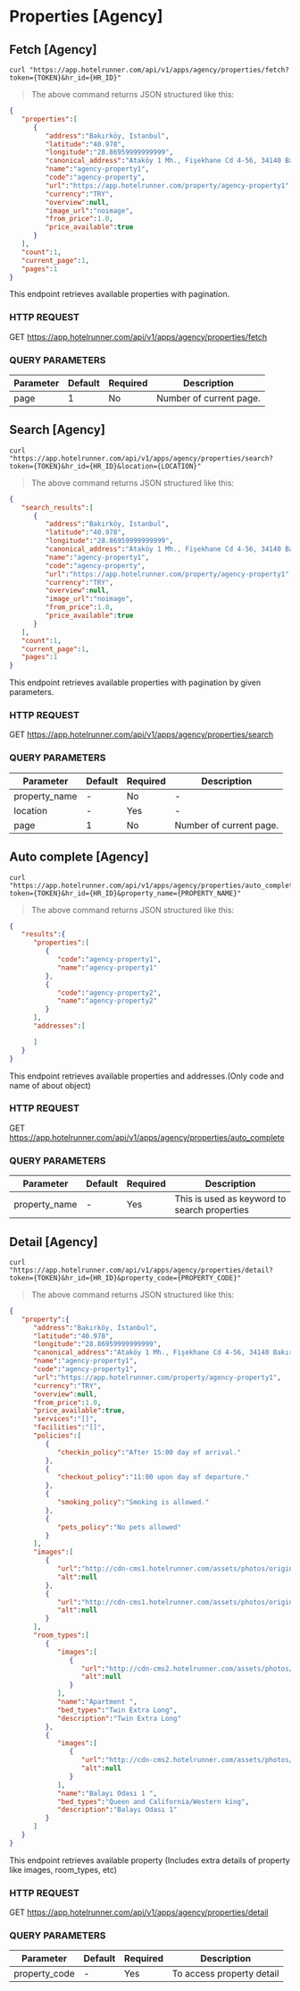 <!-- This section removed from first navbar with toc-ignore.This section added with manualy to second navbar -->

# Properties [Agency]

## Fetch [Agency]

```shell
curl "https://app.hotelrunner.com/api/v1/apps/agency/properties/fetch?token={TOKEN}&hr_id={HR_ID}"
```

> The above command returns JSON structured like this:

```json
{
   "properties":[
      {
         "address":"Bakırköy, Istanbul",
         "latitude":"40.978",
         "longitude":"28.86959999999999",
         "canonical_address":"Ataköy 1 Mh., Fişekhane Cd 4-56, 34140 Bakırköy/İstanbul, Turkey",
         "name":"agency-property1",
         "code":"agency-property",
         "url":"https://app.hotelrunner.com/property/agency-property1",
         "currency":"TRY",
         "overview":null,
         "image_url":"noimage",
         "from_price":1.0,
         "price_available":true
      }
   ],
   "count":1,
   "current_page":1,
   "pages":1
}
```
This endpoint retrieves available properties with pagination.

### HTTP REQUEST

GET https://app.hotelrunner.com/api/v1/apps/agency/properties/fetch

### QUERY PARAMETERS

Parameter | Default | Required | Description
--------- | ------- | ---------|-----------
page  | 1       |    No    | Number of current page.


## Search [Agency]

```shell
curl "https://app.hotelrunner.com/api/v1/apps/agency/properties/search?token={TOKEN}&hr_id={HR_ID}&location={LOCATION}"
```

> The above command returns JSON structured like this:

```json
{  
   "search_results":[  
      {  
         "address":"Bakırköy, Istanbul",
         "latitude":"40.978",
         "longitude":"28.86959999999999",
         "canonical_address":"Ataköy 1 Mh., Fişekhane Cd 4-56, 34140 Bakırköy/İstanbul, Turkey",
         "name":"agency-property1",
         "code":"agency-property",
         "url":"https://app.hotelrunner.com/property/agency-property1",
         "currency":"TRY",
         "overview":null,
         "image_url":"noimage",
         "from_price":1.0,
         "price_available":true
      }
   ],
   "count":1,
   "current_page":1,
   "pages":1
}
```
This endpoint retrieves available properties with pagination by given parameters.

### HTTP REQUEST

GET https://app.hotelrunner.com/api/v1/apps/agency/properties/search

### QUERY PARAMETERS

Parameter | Default | Required | Description
--------- | ------- | ---------|-----------
property_name | - | No | -
location | - | Yes | -
page  | 1       |    No    | Number of current page.


## Auto complete [Agency]

```shell
curl "https://app.hotelrunner.com/api/v1/apps/agency/properties/auto_complete?token={TOKEN}&hr_id={HR_ID}&property_name={PROPERTY_NAME}"
```

> The above command returns JSON structured like this:

```json
{  
   "results":{  
      "properties":[  
         {  
            "code":"agency-property1",
            "name":"agency-property1"
         },
         {  
            "code":"agency-property2",
            "name":"agency-property2"
         }
      ],
      "addresses":[  

      ]
   }
}
```
This endpoint retrieves available properties and addresses.(Only code and name of about object)

### HTTP REQUEST

GET https://app.hotelrunner.com/api/v1/apps/agency/properties/auto_complete

### QUERY PARAMETERS

Parameter | Default | Required | Description
--------- | ------- | ---------|-----------
property_name   | - |       Yes  | This is used as keyword to search properties

## Detail [Agency]

```shell
curl "https://app.hotelrunner.com/api/v1/apps/agency/properties/detail?token={TOKEN}&hr_id={HR_ID}&property_code={PROPERTY_CODE}"
```

> The above command returns JSON structured like this:

```json
{  
   "property":{  
      "address":"Bakırköy, Istanbul",
      "latitude":"40.978",
      "longitude":"28.86959999999999",
      "canonical_address":"Ataköy 1 Mh., Fişekhane Cd 4-56, 34140 Bakırköy/İstanbul, Turkey",
      "name":"agency-property1",
      "code":"agency-property1",
      "url":"https://app.hotelrunner.com/property/agency-property1",
      "currency":"TRY",
      "overview":null,
      "from_price":1.0,
      "price_available":true,
      "services":"[]",
      "facilities":"[]",
      "policies":[  
         {  
            "checkin_policy":"After 15:00 day of arrival."
         },
         {  
            "checkout_policy":"11:00 upon day of departure."
         },
         {  
            "smoking_policy":"Smoking is allowed."
         },
         {  
            "pets_policy":"No pets allowed"
         }
      ],
      "images":[  
         {  
            "url":"http://cdn-cms1.hotelrunner.com/assets/photos/original/f46abbff-9693-4586-a463-770ccd998b20.jpg",
            "alt":null
         },
         {  
            "url":"http://cdn-cms1.hotelrunner.com/assets/photos/original/f46abbff-9693-4586-a463-770ccd998b21.jpg",
            "alt":null
         }
      ],
      "room_types":[  
         {  
            "images":[  
               {  
                  "url":"http://cdn-cms2.hotelrunner.com/assets/photos/large/97eeffe8-a1c8-4753-bf35-dcd15d0b5c09.jpg",
                  "alt":null
               }
            ],
            "name":"Apartment ",
            "bed_types":"Twin Extra Long",
            "description":"Twin Extra Long"
         },
         {  
            "images":[  
               {  
                  "url":"http://cdn-cms2.hotelrunner.com/assets/photos/large/97eeffe8-a1c8-4753-bf35-dcd15d0b5c11.jpg",
                  "alt":null
               }
            ],
            "name":"Balayı Odası 1 ",
            "bed_types":"Queen and California/Western king",
            "description":"Balayı Odası 1"
         }
      ]
   }
}
```
This endpoint retrieves available property (Includes extra details of property like images, room_types, etc)

### HTTP REQUEST

GET https://app.hotelrunner.com/api/v1/apps/agency/properties/detail

### QUERY PARAMETERS

Parameter | Default | Required | Description
--------- | ------- | ---------|-----------
property_code   | - |       Yes  | To access property detail





